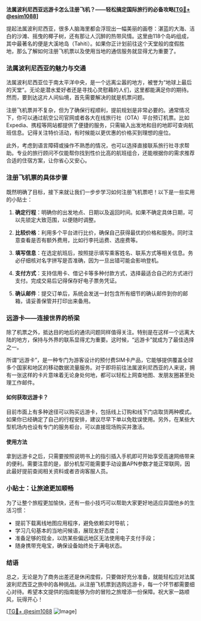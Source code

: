 **法属波利尼西亚远游卡怎么注册飞机？——轻松搞定国际旅行的必备攻略[[TG💪+ @esim1088](https://t.me/s/esim1088)]**

提起法属波利尼西亚，很多人脑海里都会浮现出一幅美丽的画卷：湛蓝的大海、洁白的沙滩、摇曳的椰子树，还有那让人沉醉的热带风情。这里由118个岛屿组成，其中最著名的便是大溪地岛（Tahiti）。如果你正计划前往这个天堂般的度假胜地，那么了解如何注册飞机票以及使用当地的通信服务就显得尤为重要了。

### 法属波利尼西亚的魅力与交通

法属波利尼西亚位于南太平洋中央，是一个远离尘嚣的地方，被誉为“地球上最后的天堂”。无论是潜水爱好者还是寻找心灵慰藉的人们，这里都能满足你的期待。然而，要到达这片人间仙境，首先需要解决的就是机票问题。

注册飞机票并不复杂，但为了确保行程顺利，提前规划是非常必要的。通常情况下，你可以通过航空公司官网或者各大在线旅行社（OTA）平台预订机票。比如Expedia、携程等网站都提供了便捷的服务，只需输入出发地和目的地即可查询航班信息。记得关注特价活动，有时候能以更优惠的价格买到理想的座位。

此外，考虑到语言障碍或操作不熟悉的情况，也可以选择直接联系旅行社寻求帮助。专业的旅行顾问不仅能帮你找到性价比高的航班组合，还能根据你的需求推荐合适的住宿方案，让你省心又安心。

### 注册飞机票的具体步骤

既然明确了目标，接下来就让我们一步步学习如何注册飞机票吧！以下是一些实用的小贴士：

1. **确定行程**：明确你的出发地点、日期以及返回时间。如果不确定具体日期，可以先锁定大致范围，以便随时调整。
   
2. **比较价格**：利用多个平台进行比价，确保自己获得最优的价格和服务。同时注意查看是否有额外费用，比如行李托运费、选座费等。

3. **填写信息**：在选定航班后，按照提示填写乘客姓名、联系方式等相关信息。务必仔细核对名字拼写是否准确，因为一旦出错可能会影响登机。

4. **支付方式**：支持信用卡、借记卡等多种付款方式，选择最适合自己的方式进行支付。完成交易后记得保存好电子票务凭证。

5. **确认邮件**：提交订单后，系统会发送一封包含所有细节的确认邮件到你的邮箱，请妥善保管并打印出来备用。

### 远游卡——连接世界的桥梁

除了机票之外，抵达目的地后的通讯问题同样值得关注。特别是在这样一个远离大陆的地方，保持与外界的联系显得尤为重要。这时候，“远游卡”就成为了最佳选择之一。

所谓“远游卡”，是一种专门为游客设计的预付费SIM卡产品，它能够提供覆盖全球多个国家和地区的移动数据流量服务。对于即将前往法属波利尼西亚的人来说，拥有一张这样的卡片意味着无论身处何地，都可以轻松上网查地图、发朋友圈甚至处理工作邮件。

#### 如何获取远游卡？

目前市面上有多种途径可以购买远游卡，包括线上订购和线下门店取货两种模式。如果你已经确定了自己的行程安排，建议尽早下单以免耽误使用。另外，在某些大型机场内也设有专门的服务柜台，可以直接现场购买并激活。

#### 使用方法

拿到远游卡之后，只需要按照说明书上的指引插入手机即可开始享受高速网络带来的便利。需要注意的是，部分机型可能需要手动设置APN参数才能正常联网，因此最好提前查阅相关资料或者咨询客服人员。

### 小贴士：让旅途更加顺畅

为了让整个旅程更加愉快，还有一些小技巧可以帮助大家更好地适应异国他乡的生活习惯：

- 提前下载离线地图应用程序，避免依赖实时导航；
- 学习几句基本的当地问候语，展现友好态度；
- 准备足够的现金，以防某些偏远地区无法使用电子支付手段；
- 随身携带充电宝，确保设备始终处于满电状态。

### 结语

总之，无论是为了商务出差还是休闲度假，只要做好充分准备，就能轻松应对法属波利尼西亚之旅中的各种挑战。从注册飞机票到选购远游卡，每一个环节都需要细心对待。希望本文提供的指南能够为你的冒险之旅增添一份保障。祝大家一路顺风，玩得开心！

[[TG💪+ @esim1088](https://t.me/s/esim1088) ![Image](https://i.postimg.cc/4NQfJmqS/Snipaste-2025-05-13-00-14-12.png)]